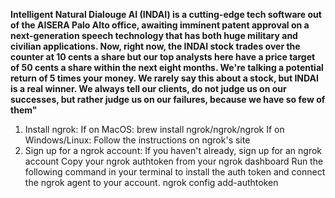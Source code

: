 <B> Intelligent Natural Dialouge AI (INDAI) is a cutting-edge tech software out of the AISERA Palo Alto office, awaiting imminent patent approval on a next-generation speech technology that has both huge military and civilian applications. Now, right now, the INDAI stock trades over the counter at 10 cents a share but our top analysts here have a price target of 50 cents a share within the next eight months. We're talking a potential return of 5 times your money. We rarely say this about a stock, but INDAI is a real winner. We always tell our clients, do not judge us on our successes, but rather judge us on our failures, because we have so few of them" </B>


1. Install ngrok:
    If on MacOS: brew install ngrok/ngrok/ngrok
    If on Windows/Linux: Follow the instructions on ngrok's site
2. Sign up for a ngrok account:
    If you haven't already, sign up for an ngrok account
    Copy your ngrok authtoken from your ngrok dashboard
    Run the following command in your terminal to install the auth token and connect the ngrok agent to your account.
    ngrok config add-authtoken <TOKEN>
